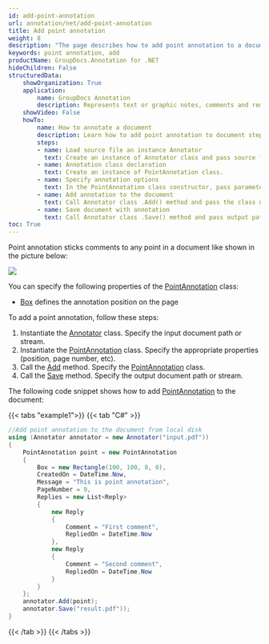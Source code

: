 ```yaml
---
id: add-point-annotation
url: annotation/net/add-point-annotation
title: Add point annotation
weight: 8
description: "The page describes how to add point annotation to a document using GroupDocs.Annotation for .NET."
keywords: point annotation, add
productName: GroupDocs.Annotation for .NET
hideChildren: False
structuredData:
    showOrganization: True
    application:    
        name: GroupDocs Annotation
        description: Represents text or graphic notes, comments and remarks attached to a specific part of the content of the document using C#
    showVideo: False
    howTo:
        name: How to annotate a document
        description: Learn how to add point annotation to document step by step
        steps:
        - name: Load source file an instance Annotator
          text: Create an instance of Annotator class and pass source file path as a constructor parameter. You may specify absolute or relative file path as per your requirements. 
        - name: Annotation class declaration
          text: Create an instance of PointAnnotation class.
        - name: Specify annotation options 
          text: In the PointAnnotation class constructor, pass parameters.
        - name: Add annotation to the document
          text: Call Annotator class .Add() method and pass the class name PointAnnotation.
        - name: Save document with annotation
          text: Call Annotator class .Save() method and pass output path file.
toc: True
---
```

Point annotation sticks comments to any point in a document like shown in the picture below:

![](/annotation/net/images/add-point-annotation.png)

You can specify the following properties of the [PointAnnotation](https://reference.groupdocs.com/net/annotation/groupdocs.annotation.models.annotationmodels/pointannotation) class:

*   [Box](https://reference.groupdocs.com/annotation/net/groupdocs.annotation.models.annotationmodels/pointannotation/properties/box) defines the annotation position on the page
    

To add a point annotation, follow these steps:

1.   Instantiate the [Annotator](https://reference.groupdocs.com/net/annotation/groupdocs.annotation/annotator) class. Specify the input document path or stream.
2.   Instantiate the [PointAnnotation](https://reference.groupdocs.com/net/annotation/groupdocs.annotation.models.annotationmodels/pointannotation) class. Specify the appropriate properties (position, page number, etc).
3.   Call the [Add](https://reference.groupdocs.com/net/annotation/groupdocs.annotation/annotator/methods/add) method. Specify the [PointAnnotation](https://reference.groupdocs.com/net/annotation/groupdocs.annotation.models.annotationmodels/pointannotation) class.
4.  Call the [Save](https://reference.groupdocs.com/net/annotation/groupdocs.annotation/annotator/methods/save/index) method. Specify the output document path or stream. 

The following code snippet shows how to add [PointAnnotation](https://reference.groupdocs.com/net/annotation/groupdocs.annotation.models.annotationmodels/pointannotation) to the document:

{{< tabs "example1">}}
{{< tab "C#" >}}
```csharp
//Add point annotation to the document from local disk
using (Annotator annotator = new Annotator("input.pdf"))
{
	PointAnnotation point = new PointAnnotation
    {
    	Box = new Rectangle(100, 100, 0, 0),
        CreatedOn = DateTime.Now,
        Message = "This is point annotation",
        PageNumber = 0,
        Replies = new List<Reply>
        {
        	new Reply
            {
            	Comment = "First comment",
                RepliedOn = DateTime.Now
            },
            new Reply
            {
             	Comment = "Second comment",
                RepliedOn = DateTime.Now
            }
        }
    };
    annotator.Add(point);
    annotator.Save("result.pdf"));
} 
```
{{< /tab >}}
{{< /tabs >}}